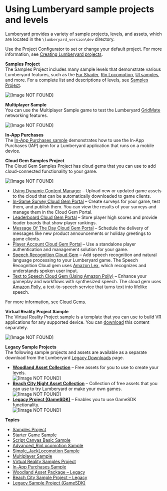 # Using Lumberyard sample projects and levels<a name="sample-projects-levels-intro"></a>

Lumberyard provides a variety of sample projects, levels, and assets, which are located in the `\lumberyard_version\dev` directory\. 

Use the Project Configurator to set or change your default project\. For more information, see [Creating Lumberyard projects](configurator-intro.md)\.

**Samples Project**  
The Samples Project includes many sample levels that demonstrate various Lumberyard features, such as the [Fur Shader](shader-ref-fur.md), [Rin Locomotion](animation-editor-rin-locomotion-sample.md), [UI samples](ui-editor-components.md), and more\. For a complete list and descriptions of levels, see [Samples Project](sample-project-samples.md)\.

![\[Image NOT FOUND\]](http://docs.aws.amazon.com/lumberyard/latest/userguide/images/samples-sample-project-1.png)

**Multiplayer Sample**  
You can use the Multiplayer Sample game to test the Lumberyard [GridMate](network-interest-manager-large-scale-worlds.md) networking features\.

![\[Image NOT FOUND\]](http://docs.aws.amazon.com/lumberyard/latest/userguide/images/samples-multiplayer-sample-1.png)

**In\-App Purchases**  
The [In\-App Purchases sample](sample-project-inapp-purchases.md) demonstrates how to use the In\-App Purchases \(IAP\) gem for a Lumberyard application that runs on a mobile device\.

**Cloud Gem Samples Project**  
The Cloud Gem Samples Project has cloud gems that you can use to add cloud\-connected functionality to your game\.

![\[Image NOT FOUND\]](http://docs.aws.amazon.com/lumberyard/latest/userguide/images/sample-project-cloudgems.png)
+ [Using Dynamic Content Manager](cloud-canvas-cloud-gem-dc-manager.md) – Upload new or updated game assets to the cloud that can be automatically downloaded to game clients\.
+  [In\-Game Survey Cloud Gem Portal](cloud-canvas-cloud-gem-in-game-survey.md) – Create surveys for your game, test them, and publish them\. You can view the results of your surveys and manage them in the Cloud Gem Portal\.
+ [Leaderboard Cloud Gem Portal](cloud-canvas-cloud-gem-leaderboard.md) – Store player high scores and provide leader boards that show player rankings\.
+ [Message Of The Day Cloud Gem Portal](cloud-canvas-cloud-gem-message-of-the-day.md) – Schedule the delivery of messages like new product announcements or holiday greetings to game clients\.
+ [Player Account Cloud Gem Portal](cloud-canvas-cloud-gem-player-account.md) – Use a standalone player authentication and management solution for your game\.
+  [Speech Recognition Cloud Gem](cloud-canvas-cloud-gem-speech-recognition-intro.md) – Add speech recognition and natural language processing to your Lumberyard game\. The Speech Recognition Cloud gem uses [Amazon Lex](https://aws.amazon.com/lex/), which recognizes and understands spoken user input\.
+ [Text to Speech Cloud Gem \(Using Amazon Polly\)](cloud-canvas-cloud-gem-text-to-speech-intro.md) – Enhance your gameplay and workflows with synthesized speech\. The cloud gem uses [Amazon Polly](https://aws.amazon.com/polly/), a text\-to\-speech service that turns text into lifelike speech\.

For more information, see [Cloud Gems](cloud-canvas-cloud-gems-intro.md)\.

**Virtual Reality Project Sample**  
The Virtual Reality Project sample is a template that you can use to build VR applications for any supported device\. You can [download](https://aws.amazon.com/lumberyard/downloads/) this content separately\.

![\[Image NOT FOUND\]](http://docs.aws.amazon.com/lumberyard/latest/userguide/images/virtual_reality_project_sample.jpg)

**Legacy Sample Projects**  
The following sample projects and assets are available as a separate download from the Lumberyard [Legacy Downloads](https://aws.amazon.com/lumberyard/downloads/previous-versions/) page\.
+ [**Woodland Asset Collection**](sample-level-woodland-assets.md) – Free assets for you to use to create your levels\.  
![\[Image NOT FOUND\]](http://docs.aws.amazon.com/lumberyard/latest/userguide/images/samples-woodland-assets.png)
+ [**Beach City Night Asset Collection**](sample-level-beach-city-night-assets.md) – Collection of free assets that you can use to try Lumberyard or make your own games\.  
![\[Image NOT FOUND\]](http://docs.aws.amazon.com/lumberyard/latest/userguide/images/samples-beachcity-assets.png)
+ [**Legacy Project \(GameSDK\)**](sample-project-legacy.md) – Enables you to use GameSDK functionality\.  
![\[Image NOT FOUND\]](http://docs.aws.amazon.com/lumberyard/latest/userguide/images/samples-legacy-sample.png)

**Topics**
+ [Samples Project](sample-project-samples.md)
+ [Starter Game Sample](sample-level-starter-game.md)
+ [Script Canvas Basic Sample](script-canvas-basic-sample.md)
+ [Advanced\_RinLocomotion Sample](animation-editor-rin-locomotion-sample.md)
+ [Simple\_JackLocomotion Sample](animation-editor-jack-locomotion-sample.md)
+ [Multiplayer Sample](sample-project-multiplayer-enhanced.md)
+ [Virtual Reality Samples Project](sample-project-virtual-reality.md)
+ [In\-App Purchases Sample](sample-project-inapp-purchases.md)
+ [Woodland Asset Package – Legacy](sample-level-woodland-assets.md)
+ [Beach City Sample Project – Legacy](sample-level-beach-city-night-assets.md)
+ [Legacy Sample Project \(GameSDK\)](sample-project-legacy.md)